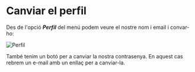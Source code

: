 # Canviar el perfil
Des de l'opció **_Perfil_** del menú podem veure el nostre nom i email i convar-ho:

![Perfil](./img/perfil.png)

També tenim un botó per a canviar la nostra contrasenya. En aquest cas rebrem un e-mail amb un enllaç per a canviar-la.
